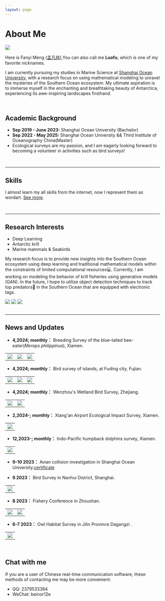 ```yaml
---
layout: page
---
```


[//]: # (Lastest Update: 21th Jul 2023 &nbsp;)

# About Me

<img src="images/luofu.jpg" class="floatpic" >

Here is Fanyi Meng ([孟凡祎](https://yun-tianming.github.io/file/简历.pdf)),You can also call me **Luofu**, which is one of my favorite nicknames.

I am currently pursuing my studies in Marine Science at [Shanghai Ocean University](https://www.shou.edu.cn/), with a research focus on using mathematical modeling to unravel the mysteries of the Southern Ocean ecosystem. My ultimate aspiration is to immerse myself in the enchanting and breathtaking beauty of Antarctica, experiencing its awe-inspiring landscapes firsthand.

<br>

## Academic Background

[//]: # (**I am looking for PhD to start in 2025 Fall. Contact me if you have any leads!**)

- **Sep 2019 - June 2023:** Shanghai Ocean University (Bachelor)
- **Sep 2022 - May 2025:** Shanghai Ocean University && Third Institute of Oceanography China(Master)
- Ecological surveys are my passion, and I am eagerly looking forward to becoming a volunteer in activities such as bird surveys! 

<br>

---

## Skills
I almost learn my all skills from the internet, now I represent them as wordart. [See more](https://circular-kettle-026.notion.site/Cyber-skills-f142f39dc38048d8bde60bcfc83411e2).

<script src="//cdn.wordart.com/wordart.min.js" async defer></script>

<div  data-wordart-src="//cdn.wordart.com/json/9e5fngrbm0r8" data-wordart-show-attribution></div>

<br>

---

## Research Interests

- Deep Learning
- Antarctic krill
- Marine mammals & Seabirds

My research focus is to provide new insights into the Southern Ocean ecosystem using deep learning and traditional mathematical models within the constraints of limited computational resources💻. Currently, I am working on modeling the behavior of krill fisheries using generative models (GAN). In the future, I hope to utilize object detection techniques to track top predators🐧 in the Southern Ocean that are equipped with electronic tags.
<div class="third">
<img src="/images/seal1.jpg">
<img src="/images/bird.jpg">
<img src="/images/king.jpg">
</div>
<br>

---

## News and Updates
- **4,2024; monthly：** Breeding Survey of the blue-tailed bee-eater(_Merops philippinus_), Xiamen.
<table>
    <tr>
        <td ><center><img src="/gallery/030.jpg" ></center></td>
        <td ><center><img src="/gallery/031.jpg" ></center></td>
        <td ><center><img src="/gallery/032.jpg" ></center></td>
    </tr>
</table>

- **4,2024; monthly：** Bird survey of islands, at Fuding city, Fujian.
<table>
    <tr>
        <td ><center><img src="/gallery/027.jpg" ></center></td>
        <td ><center><img src="/gallery/028.jpg" ></center></td>
        <td ><center><img src="/gallery/029.jpg" ></center></td>
    </tr>
</table>

- **4,2024; monthly：** Wenzhou's Wetland Bird Survey, Zhejiang.
<table>
    <tr>
        <td ><center><img src="/gallery/025.jpg" ></center></td>
        <td ><center><img src="/gallery/026.jpg" ></center></td>
    </tr>
</table>

- **2,2024-; monthly：** Xiang'an Airport Ecological Impact Survey, Xiamen.
<table>
    <tr>
        <td ><center><img  src="/gallery/024.jpg" ></center></td>
    </tr>
</table>


- **12,2023-; monthly：** Indo-Pacific humpback dolphins survey, Xiamen.
<table>
    <tr>
        <td ><center><img  src="/gallery/023.jpg" ></center></td>
    </tr>
</table>

- **9-10 2023：** Avian collision investigation in Shanghai Ocean University.[certificate](https://blog.luofu.monster/file/鸟撞.pdf)

- **9 2023：** Bird Survey in Nanhui District, Shanghai.
<table>
    <tr>
        <td ><center><img  src="/gallery/news/006.jpg" ></center></td>
    </tr>
</table>

- **8 2023：** Fishery Conference in Zhoushan.
<table>
    <tr>
        <td ><center><img src="/gallery/news/004.jpg" ></center></td>
        <td ><center><img src="/gallery/news/005.jpg" ></center></td>
    </tr>
</table>

- **6-7 2023：** Owl Habitat Survey in Jilin Province Dagangzi .
<table>
    <tr>
        <td ><center><img  src="/gallery/news/003.jpg" ></center></td>
    </tr>
</table>

<br>

## Chat with me 

If you are a user of Chinese real-time communication software, these methods of contacting me may be more convenient:

- QQ: 2379533384
- WeChat: beinor12e